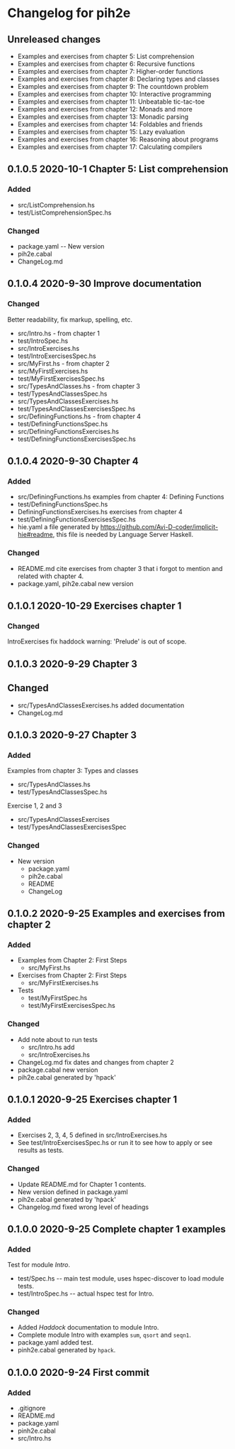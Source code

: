 # Changelog for pih2e

## Unreleased changes

* Examples and exercises from chapter 5: List comprehension
* Examples and exercises from chapter 6: Recursive functions
* Examples and exercises from chapter 7: Higher-order functions
* Examples and exercises from chapter 8: Declaring types and classes
* Examples and exercises from chapter 9: The countdown problem
* Examples and exercises from chapter 10: Interactive programming
* Examples and exercises from chapter 11: Unbeatable tic-tac-toe
* Examples and exercises from chapter 12: Monads and more
* Examples and exercises from chapter 13: Monadic parsing
* Examples and exercises from chapter 14: Foldables and friends
* Examples and exercises from chapter 15: Lazy evaluation
* Examples and exercises from chapter 16: Reasoning about programs
* Examples and exercises from chapter 17: Calculating compilers

## 0.1.0.5 2020-10-1 Chapter 5: List comprehension

### Added
* src/ListComprehension.hs
* test/ListComprehensionSpec.hs

### Changed
* package.yaml -- New version
* pih2e.cabal
* ChangeLog.md

## 0.1.0.4 2020-9-30 Improve documentation

### Changed

Better readability, fix markup, spelling, etc.

* src/Intro.hs - from chapter 1
* test/IntroSpec.hs 
* src/IntroExercises.hs
* test/IntroExercisesSpec.hs
* src/MyFirst.hs - from chapter 2
* src/MyFirstExercises.hs
* test/MyFirstExercisesSpec.hs
* src/TypesAndClasses.hs - from chapter 3
* test/TypesAndClassesSpec.hs
* src/TypesAndClassesExercises.hs
* test/TypesAndClassesExercisesSpec.hs
* src/DefiningFunctions.hs - from chapter 4
* test/DefiningFunctionsSpec.hs
* src/DefiningFunctionsExercises.hs
* test/DefiningFunctionsExercisesSpec.hs

## 0.1.0.4 2020-9-30  Chapter 4

### Added

* src/DefiningFunctions.hs examples from chapter 4: Defining Functions
* test/DefiningFunctionsSpec.hs
* DefiningFunctionsExercises.hs exercises from chapter 4
* test/DefiningFunctionsExercisesSpec.hs
* hie.yaml a file generated by <https://github.com/Avi-D-coder/implicit-hie#readme>,
  this file is needed by Language Server Haskell.

### Changed 

* README.md cite exercises from chapter 3 that i forgot to mention and 
  related with chapter 4.
* package.yaml, pih2e.cabal new version

## 0.1.0.1 2020-10-29 Exercises chapter 1

### Changed
IntroExercises fix haddock warning: 'Prelude' is out of scope.

## 0.1.0.3 2020-9-29  Chapter 3

## Changed
* src/TypesAndClassesExercises.hs added documentation
* ChangeLog.md

## 0.1.0.3 2020-9-27  Chapter 3

### Added

Examples from chapter 3: Types and classes
* src/TypesAndClasses.hs
* test/TypesAndClassesSpec.hs

Exercise 1, 2 and 3
* src/TypesAndClassesExercises
* test/TypesAndClassesExercisesSpec


### Changed

* New version
  * package.yaml
  * pih2e.cabal
  * README
  * ChangeLog

## 0.1.0.2 2020-9-25 Examples and exercises from chapter 2

### Added

* Examples from Chapter 2: First Steps
  * src/MyFirst.hs
* Exercises from Chapter 2: First Steps
  * src/MyFirstExercises.hs
* Tests
  * test/MyFirstSpec.hs
  * test/MyFirstExercisesSpec.hs

### Changed

* Add note about to run tests 
  * src/Intro.hs add
  * src/IntroExercises.hs
* ChangeLog.md fix dates and changes from chapter 2
* package.cabal new version 
* pih2e.cabal generated by 'hpack'

## 0.1.0.1 2020-9-25 Exercises chapter 1

### Added

* Exercises 2, 3, 4, 5 defined in src/IntroExercises.hs
* See test/IntroExercisesSpec.hs or run it to see how
  to apply or see results as tests.

### Changed
* Update README.md for Chapter 1 contents.
* New version defined in package.yaml
* pih2e.cabal generated by 'hpack'
* Changelog.md fixed wrong level of headings

## 0.1.0.0 2020-9-25 Complete chapter 1 examples

### Added

Test for module *Intro*.
* test/Spec.hs -- main test module, uses hspec-discover to load module tests.
* test/IntroSpec.hs -- actual hspec test for Intro.

### Changed
* Added *Haddock* documentation to module Intro.
* Complete module Intro with examples `sum`, `qsort` and `seqn1`.
* package.yaml added test.
* pinh2e.cabal generated by `hpack`.


## 0.1.0.0 2020-9-24 First commit

### Added
* .gitignore
* README.md
* package.yaml
* pinh2e.cabal
* src/Intro.hs
